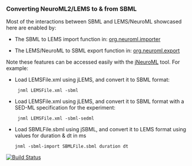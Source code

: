 ### Converting NeuroML2/LEMS to & from SBML

Most of the interactions between SBML and LEMS/NeuroML showcased here are enabled by:

-   The SBML to LEMS import function in: [org.neuroml.importer](https://github.com/NeuroML/org.neuroml.import/blob/master/src/main/java/org/neuroml/importer/sbml/SBMLImporter.java)

-   The LEMS/NeuroML to SBML export function in: [org.neuroml.export](https://github.com/NeuroML/org.neuroml.export/blob/master/src/main/java/org/neuroml/export/sbml/SBMLWriter.java)

Note these features can be accessed easily with the [jNeuroML](https://github.com/NeuroML/jNeuroML) tool. For example:

-   Load LEMSFile.xml using jLEMS, and convert it to SBML format:

         jnml LEMSFile.xml -sbml

-   Load LEMSFile.xml using jLEMS, and convert it to SBML format with a SED-ML specification for the experiment:

         jnml LEMSFile.xml -sbml-sedml

-   Load SBMLFile.sbml using jSBML, and convert it to LEMS format using values for duration & dt in ms

        jnml -sbml-import SBMLFile.sbml duration dt


[![Build Status](https://travis-ci.org/OpenSourceBrain/SBMLShowcase.svg?branch=master)](https://travis-ci.org/OpenSourceBrain/SBMLShowcase)

